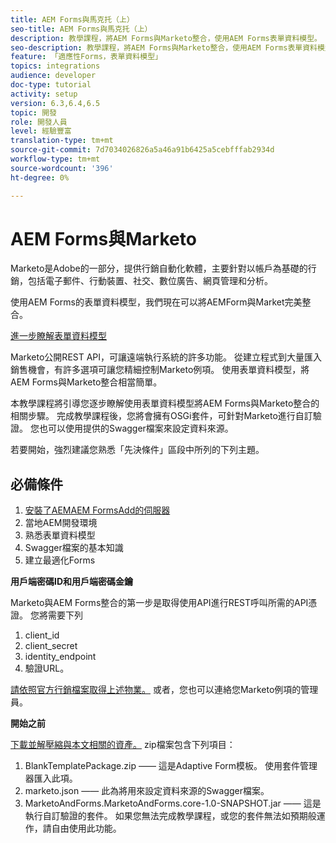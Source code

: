 ```yaml
---
title: AEM Forms與馬克托（上）
seo-title: AEM Forms與馬克托（上）
description: 教學課程，將AEM Forms與Marketo整合，使用AEM Forms表單資料模型。
seo-description: 教學課程，將AEM Forms與Marketo整合，使用AEM Forms表單資料模型。
feature: 「適應性Forms，表單資料模型」
topics: integrations
audience: developer
doc-type: tutorial
activity: setup
version: 6.3,6.4,6.5
topic: 開發
role: 開發人員
level: 經驗豐富
translation-type: tm+mt
source-git-commit: 7d7034026826a5a46a91b6425a5cebfffab2934d
workflow-type: tm+mt
source-wordcount: '396'
ht-degree: 0%

---
```



# AEM Forms與Marketo

Marketo是Adobe的一部分，提供行銷自動化軟體，主要針對以帳戶為基礎的行銷，包括電子郵件、行動裝置、社交、數位廣告、網頁管理和分析。

使用AEM Forms的表單資料模型，我們現在可以將AEMForm與Market完美整合。

[進一步瞭解表單資料模型](https://helpx.adobe.com/experience-manager/6-5/forms/using/data-integration.html)

Marketo公開REST API，可讓遠端執行系統的許多功能。 從建立程式到大量匯入銷售機會，有許多選項可讓您精細控制Marketo例項。 使用表單資料模型，將AEM Forms與Marketo整合相當簡單。

本教學課程將引導您逐步瞭解使用表單資料模型將AEM Forms與Marketo整合的相關步驟。 完成教學課程後，您將會擁有OSGi套件，可針對Marketo進行自訂驗證。 您也可以使用提供的Swagger檔案來設定資料來源。

若要開始，強烈建議您熟悉「先決條件」區段中所列的下列主題。

## 必備條件

1. [安裝了AEMAEM FormsAdd的伺服器](/help/forms/adaptive-forms/installing-aem-form-on-windows-tutorial-use.md)
1. 當地AEM開發環境
1. 熟悉表單資料模型
1. Swagger檔案的基本知識
1. 建立最適化Forms

**用戶端密碼ID和用戶端密碼金鑰**

Marketo與AEM Forms整合的第一步是取得使用API進行REST呼叫所需的API憑證。 您將需要下列

1. client_id
1. client_secret
1. identity_endpoint
1. 驗證URL。

[請依照官方行銷檔案取得上述物業。](https://developers.marketo.com/rest-api/) 或者，您也可以連絡您Marketo例項的管理員。

**開始之前**

[下載並解壓縮與本文相關的資產。](assets/aemformsandmarketo.zip) zip檔案包含下列項目：

1. BlankTemplatePackage.zip —— 這是Adaptive Form模板。 使用套件管理器匯入此項。
1. marketo.json —— 此為將用來設定資料來源的Swagger檔案。
1. MarketoAndForms.MarketoAndForms.core-1.0-SNAPSHOT.jar —— 這是執行自訂驗證的套件。 如果您無法完成教學課程，或您的套件無法如預期般運作，請自由使用此功能。
